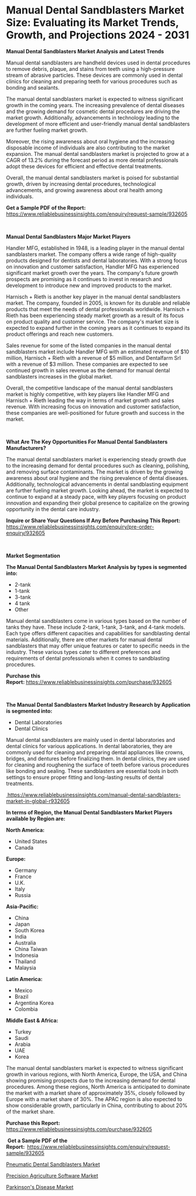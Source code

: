 <p><h1>Manual Dental Sandblasters Market Size: Evaluating its Market Trends, Growth, and Projections 2024 - 2031</h1></p><p><strong>Manual Dental Sandblasters Market Analysis and Latest Trends</strong></p>
<p><p>Manual dental sandblasters are handheld devices used in dental procedures to remove debris, plaque, and stains from teeth using a high-pressure stream of abrasive particles. These devices are commonly used in dental clinics for cleaning and preparing teeth for various procedures such as bonding and sealants.</p><p>The manual dental sandblasters market is expected to witness significant growth in the coming years. The increasing prevalence of dental diseases and the growing demand for cosmetic dental procedures are driving the market growth. Additionally, advancements in technology leading to the development of more efficient and user-friendly manual dental sandblasters are further fueling market growth.</p><p>Moreover, the rising awareness about oral hygiene and the increasing disposable income of individuals are also contributing to the market expansion. The manual dental sandblasters market is projected to grow at a CAGR of 13.2% during the forecast period as more dental professionals adopt these devices for efficient and effective dental treatments.</p><p>Overall, the manual dental sandblasters market is poised for substantial growth, driven by increasing dental procedures, technological advancements, and growing awareness about oral health among individuals.</p></p>
<p><strong>Get a Sample PDF of the Report:&nbsp;</strong> <a href="https://www.reliablebusinessinsights.com/enquiry/request-sample/932605">https://www.reliablebusinessinsights.com/enquiry/request-sample/932605</a></p>
<p>&nbsp;</p>
<p><strong>Manual Dental Sandblasters Major Market Players</strong></p>
<p><p>Handler MFG, established in 1948, is a leading player in the manual dental sandblasters market. The company offers a wide range of high-quality products designed for dentists and dental laboratories. With a strong focus on innovation and customer satisfaction, Handler MFG has experienced significant market growth over the years. The company's future growth prospects are promising as it continues to invest in research and development to introduce new and improved products to the market.</p><p>Harnisch + Rieth is another key player in the manual dental sandblasters market. The company, founded in 2005, is known for its durable and reliable products that meet the needs of dental professionals worldwide. Harnisch + Rieth has been experiencing steady market growth as a result of its focus on product quality and customer service. The company's market size is expected to expand further in the coming years as it continues to expand its product offerings and reach new customers.</p><p>Sales revenue for some of the listed companies in the manual dental sandblasters market include Handler MFG with an estimated revenue of $10 million, Harnisch + Rieth with a revenue of $5 million, and Dentalfarm Srl with a revenue of $3 million. These companies are expected to see continued growth in sales revenue as the demand for manual dental sandblasters increases in the global market.</p><p>Overall, the competitive landscape of the manual dental sandblasters market is highly competitive, with key players like Handler MFG and Harnisch + Rieth leading the way in terms of market growth and sales revenue. With increasing focus on innovation and customer satisfaction, these companies are well-positioned for future growth and success in the market.</p></p>
<p>&nbsp;</p>
<p><strong>What Are The Key Opportunities For Manual Dental Sandblasters Manufacturers?</strong></p>
<p><p>The manual dental sandblasters market is experiencing steady growth due to the increasing demand for dental procedures such as cleaning, polishing, and removing surface contaminants. The market is driven by the growing awareness about oral hygiene and the rising prevalence of dental diseases. Additionally, technological advancements in dental sandblasting equipment are further fueling market growth. Looking ahead, the market is expected to continue to expand at a steady pace, with key players focusing on product innovation and expanding their global presence to capitalize on the growing opportunity in the dental care industry.</p></p>
<p><strong>Inquire or Share Your Questions If Any Before Purchasing This Report:</strong> <a href="https://www.reliablebusinessinsights.com/enquiry/pre-order-enquiry/932605">https://www.reliablebusinessinsights.com/enquiry/pre-order-enquiry/932605</a></p>
<p>&nbsp;</p>
<p><strong>Market Segmentation</strong></p>
<p><strong>The Manual Dental Sandblasters Market Analysis by types is segmented into:</strong></p>
<p><ul><li>2-tank</li><li>1-tank</li><li>3-tank</li><li>4 tank</li><li>Other</li></ul></p>
<p><p>Manual dental sandblasters come in various types based on the number of tanks they have. These include 2-tank, 1-tank, 3-tank, and 4-tank models. Each type offers different capacities and capabilities for sandblasting dental materials. Additionally, there are other markets for manual dental sandblasters that may offer unique features or cater to specific needs in the industry. These various types cater to different preferences and requirements of dental professionals when it comes to sandblasting procedures.</p></p>
<p><strong>Purchase this Report:&nbsp;</strong><a href="https://www.reliablebusinessinsights.com/purchase/932605">https://www.reliablebusinessinsights.com/purchase/932605</a></p>
<p>&nbsp;</p>
<p><strong>The Manual Dental Sandblasters Market Industry Research by Application is segmented into:</strong></p>
<p><ul><li>Dental Laboratories</li><li>Dental Clinics</li></ul></p>
<p><p>Manual dental sandblasters are mainly used in dental laboratories and dental clinics for various applications. In dental laboratories, they are commonly used for cleaning and preparing dental appliances like crowns, bridges, and dentures before finalizing them. In dental clinics, they are used for cleaning and roughening the surface of teeth before various procedures like bonding and sealing. These sandblasters are essential tools in both settings to ensure proper fitting and long-lasting results of dental treatments.</p></p>
<p><a href="https://www.reliablebusinessinsights.com/manual-dental-sandblasters-market-in-global-r932605">&nbsp;https://www.reliablebusinessinsights.com/manual-dental-sandblasters-market-in-global-r932605</a></p>
<p><strong>In terms of Region, the Manual Dental Sandblasters Market Players available by Region are:</strong></p>
<p>
    <p> <strong> North America: </strong>
        <ul>
            <li>United States</li>
            <li>Canada</li>
        </ul>
        </p> 
    <p> <strong> Europe: </strong>
        <ul>
            <li>Germany</li>
            <li>France</li>
            <li>U.K.</li>
            <li>Italy</li>
            <li>Russia</li>
        </ul>
        </p> 
    <p> <strong> Asia-Pacific: </strong>
        <ul>
            <li>China</li>
            <li>Japan</li>
            <li>South Korea</li>
            <li>India</li>
            <li>Australia</li>
            <li>China Taiwan</li>
            <li>Indonesia</li>
            <li>Thailand</li>
            <li>Malaysia</li>
        </ul>
        </p> 
    <p> <strong> Latin America: </strong>
        <ul>
            <li>Mexico</li>
            <li>Brazil</li>
            <li>Argentina Korea</li>
            <li>Colombia</li>
        </ul>
        </p> 
    <p> <strong> Middle East & Africa: </strong>
        <ul>
            <li>Turkey</li>
            <li>Saudi</li>
            <li>Arabia</li>
            <li>UAE</li>
            <li>Korea</li>
        </ul>
    </p>
    </p>
<p><p>The manual dental sandblasters market is expected to witness significant growth in various regions, with North America, Europe, the USA, and China showing promising prospects due to the increasing demand for dental procedures. Among these regions, North America is anticipated to dominate the market with a market share of approximately 35%, closely followed by Europe with a market share of 30%. The APAC region is also expected to show considerable growth, particularly in China, contributing to about 20% of the market share.</p></p>
<p><strong>Purchase this Report: </strong><a href="https://www.reliablebusinessinsights.com/purchase/932605">https://www.reliablebusinessinsights.com/purchase/932605</a></p>
<p>&nbsp;<strong>Get a Sample PDF of the Report:&nbsp;&nbsp;</strong><a href="https://www.reliablebusinessinsights.com/enquiry/request-sample/932605">https://www.reliablebusinessinsights.com/enquiry/request-sample/932605</a></p>
<p><strong></strong></p>
<p><p><a href="https://github.com/mabutironaldo/Market-Research-Report-List-4/blob/main/pneumatic-dental-sandblasters-market.md">Pneumatic Dental Sandblasters Market</a></p><p><a href="https://www.linkedin.com/pulse/precision-agriculture-software-market-share-evolution-growth-qvr8e?trackingId=YaYYvZ%2FoY5caN9Pr1GEV5g%3D%3D">Precision Agriculture Software Market</a></p><p><a href="https://www.linkedin.com/pulse/parkinsons-disease-market-exploring-share-trends-future-growth-vwgfe?trackingId=k%2BL45jBJC00%2BIBH1OjMXTg%3D%3D">Parkinson's Disease Market</a></p></p>